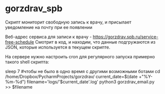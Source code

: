 # gorzdrav_spb
Скрипт мониторит свободную запись к врачу, и присылает уведомление на почту при ее появлении

Веб-адрес сервиса для записи к врачу - https://gorzdrav.spb.ru/service-free-schedule
Смотрит в код, и находим, что данные подгружаются из JSON, которые используется в текущем скрипте.

На сервере нужно настроить cron для регулярного запуска примерно такого shell скрипта:

sleep 7 #чтобы не было в одно время с другими возможными ботами
cd /home/Dropbox/PycharmProjects/gorzdrav/
current_date=$(date +"%Y-%m-%d")
filename='logs/'$current_date'.log'
python3 gorzdrav_email.py >> $filename
